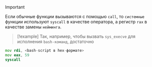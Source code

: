 
> [!important] 
> Если обычные функции вызываются с помощью `call`, то `системные` функции используют `syscall` в качестве оператора, а регистр `rax` в качестве замены `нейминга`.

> [!example] 
> Так, например, чтобы вызвать `sys_execve` для исполнения `bash-команд`, достаточно
> 

```asm
mov rdi, <bash-script в hex-формате>
mov eax, 59
syscall
```




